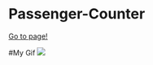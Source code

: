 
<h1>Passenger-Counter</h1>
<a href="https://banugungor.github.io/Passenger-Counter/" rel="nofollow">Go to page!</a>

#My Gif
![](https://github.com/Passenger-Counter/counter.gif)
